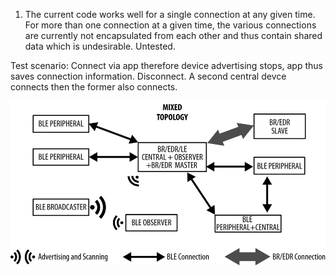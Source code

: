 1. The current code works well for a single connection at any given time. For more than one connection at a given time, the various connections are currently not encapsulated from each other and thus contain shared data which is undesirable. Untested.

Test scenario: Connect via app therefore device advertising stops, app thus saves connection information. Disconnect. A second central devce connects then the former also connects.

![BLE interaction model](../doc/Images/BLE.png)
